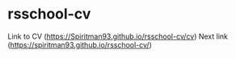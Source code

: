# rsschool-cv
Link to CV (https://Spiritman93.github.io/rsschool-cv/cv)
Next link (https://spiritman93.github.io/rsschool-cv/)
